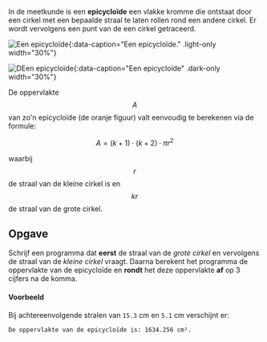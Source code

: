 In de meetkunde is een **epicycloïde** een vlakke kromme die ontstaat door een cirkel met een bepaalde straal te laten rollen rond een andere cirkel. Er wordt vervolgens een punt van de een cirkel getraceerd.

![Een epicycloïde](media/image.png "Een epicycloïde."){:data-caption="Een epicycloïde." .light-only width="30%"}

![DEen epicycloïde](media/image_dark.png "Een epicycloïde"){:data-caption="Een epicycloïde" .dark-only width="30%"}

De oppervlakte $$A$$ van zo'n epicycloïde (de oranje figuur) valt eenvoudig te berekenen via de formule:

$$
    A = (k+1)\cdot (k+2)\cdot \pi r^2
$$

waarbij $$r$$ de straal van de kleine cirkel is en $$kr$$ de straal van de grote cirkel. 

## Opgave
Schrijf een programma dat **eerst** de straal van de *grote cirkel* en vervolgens de straal van de *kleine cirkel* vraagt. Daarna berekent het programma de oppervlakte van de epicycloïde en **rondt** het deze oppervlakte **af** op 3 cijfers na de komma.

#### Voorbeeld

Bij achtereenvolgende stralen van `15.3` cm en `5.1` cm verschijnt er:

```
De oppervlakte van de epicycloïde is: 1634.256 cm².
```